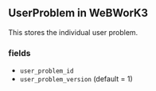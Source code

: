 ## UserProblem in WeBWorK3

This stores the individual user problem.


### fields

- `user_problem_id`
- `user_problem_version` (default = 1)
